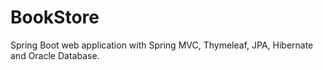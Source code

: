 # BookStore
Spring Boot web application with Spring MVC, Thymeleaf, JPA, Hibernate and Oracle Database.
